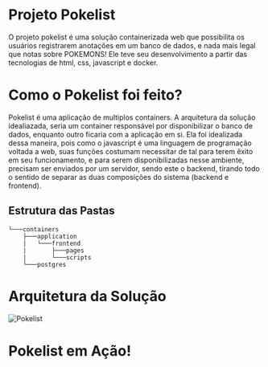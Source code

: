 # Projeto Pokelist

O projeto pokelist é uma solução containerizada web que possibilita os usuários registrarem anotações em um banco de dados, e nada mais legal que notas sobre POKEMONS! Ele teve seu desenvolvimento a partir das tecnologias de html, css, javascript e docker.

# Como o Pokelist foi feito?

Pokelist é uma aplicação de multiplos containers. A arquitetura da solução idealiazada, seria um container responsável por disponibilizar o banco de dados, enquanto outro ficaria com a aplicação em si. Ela foi idealizada dessa maneira, pois como o javascript é uma linguagem de programação voltada a web, suas funções costumam necessitar de tal para terem êxito em seu funcionamento, e para serem disponibilizadas nesse ambiente, precisam ser enviados por um servidor, sendo este o backend, tirando todo o sentido de separar as duas composições do sistema (backend e frontend).

## Estrutura das Pastas

```
└───containers
    ├───application
    |   └───frontend
    |       ├───pages
    |       └───scripts
    └───postgres
```

# Arquitetura da Solução
![Pokelist](https://github.com/IgorSFG/RoboDigital/blob/main/Pokelist.jpg)

# Pokelist em Ação!
